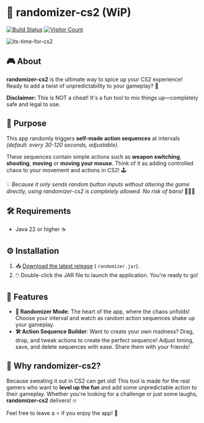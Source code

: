 # 🎲 randomizer-cs2 (WiP)

[![Build Status](https://github.com/Luziferium/randomizer-csgo/actions/workflows/build_and_pre-release.yml/badge.svg?branch=stage)](https://github.com/Luziferium/randomizer-csgo/actions/workflows/build_and_pre-release.yml) [![Visitor Count](https://visitor-badge.laobi.icu/badge?page_id=Metaphoriker.randomizer-cs2)](https://visitor-badge.laobi.icu/badge?page_id=Metaphoriker.randomizer-cs2)

![its-time-for-cs2](https://github.com/user-attachments/assets/a7a41412-c322-4b2d-ae6d-0aa28324d8c9)

## 🎮 About

**randomizer-cs2** is the ultimate way to spice up your CS2 experience! Ready to add a twist of unpredictability to your
gameplay? 🎲

**Disclaimer:** This is NOT a cheat! It's a fun tool to mix things up—completely safe and legal to use.

## 🎯 Purpose

This app randomly triggers **self-made action sequences** at intervals *(default: every 30-120 seconds, adjustable)*.

These sequences contain simple actions such as **weapon switching**, **shooting**, **moving** or **moving your mouse**.
Think of it as adding controlled chaos to your movement and actions in CS2! 🕹️

💡 *Because it only sends random button inputs without altering the game directly, using randomizer-cs2 is completely
allowed. No risk of bans!* 🚫👮‍♂️

## 🛠️ Requirements

- Java 22 or higher ☕

## ⚙️ Installation

1. 📥 [Download the latest release](https://github.com/Metaphoriker/randomizer-cs2/releases/tag/latest) (
   `randomizer.jar`).
2. 🖱️ Double-click the JAR file to launch the application. You're ready to go!

## 🚀 Features

- **🎲 Randomizer Mode**: The heart of the app, where the chaos unfolds! Choose your interval and watch as random action
  sequences shake up your gameplay.
- **🛠️ Action Sequence Builder**: Want to create your own madness? Drag, drop, and tweak actions to create the perfect
  sequence! Adjust timing, save, and delete sequences with ease. Share them with your friends!

## 🎉 Why randomizer-cs2?

Because sweating it out in CS2 can get old! This tool is made for the real gamers who want to **level up the fun** and
add some unpredictable action to their gameplay. Whether you're looking for a challenge or just some laughs,
**randomizer-cs2** delivers! 🔥

Feel free to leave a ⭐ if you enjoy the app! 🌟
